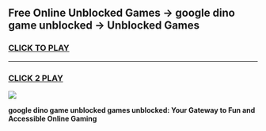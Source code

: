 
## Free Online Unblocked Games → google dino game unblocked → Unblocked Games
<h3>
<a href="https://premium.freeplayer.one?title=google_dino_game_unblocked&ref=21F">CLICK TO PLAY</a></h3>
<hr>

<h3>
<a href="https://premium.freeplayer.one?title=google_dino_game_unblocked&ref=21F">CLICK 2 PLAY</a>
  
</h3>

<a href="https://premium.freeplayer.one?title=google_dino_game_unblocked&ref=21F/"><img src="https://clearcache.store/games.png"></a>


**google dino game unblocked games unblocked: Your Gateway to Fun and Accessible Online Gaming**
